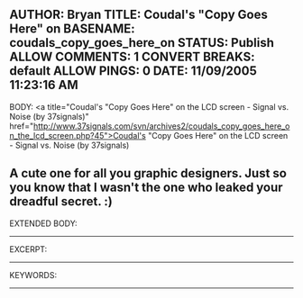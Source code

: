AUTHOR: Bryan
TITLE: Coudal's "Copy Goes Here" on
BASENAME: coudals_copy_goes_here_on
STATUS: Publish
ALLOW COMMENTS: 1
CONVERT BREAKS: __default__
ALLOW PINGS: 0
DATE: 11/09/2005 11:23:16 AM
-----
BODY:
<a title="Coudal's "Copy Goes Here" on the LCD screen - Signal vs. Noise (by 37signals)" href="http://www.37signals.com/svn/archives2/coudals_copy_goes_here_on_the_lcd_screen.php?45">Coudal's "Copy Goes Here" on the LCD screen - Signal vs. Noise (by 37signals)</a>

A cute one for all you graphic designers. Just so you know that I wasn't the one who leaked your dreadful secret. :)
-----
EXTENDED BODY:

-----
EXCERPT:

-----
KEYWORDS:

-----


